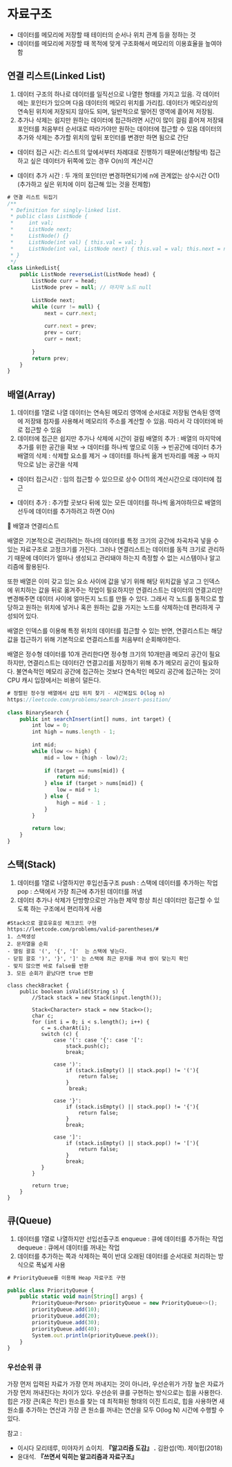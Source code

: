 # 자료구조

- 데이터를 메모리에 저장할 때 테이터의 순서나 위치 관계 등을 정하는 것
- 데이터를 메모리에 저장할 때 목적에 맞게 구조화해서 메모리의 이용효율을 높여야함



## 연결 리스트(Linked List)

1. 데이터 구조의 하나로 데이터를 일직선으로 나열한 형태를 가지고 있음.
각 데이터에는 포인터가 있으며 다음 데이터의 메모리 위치를 가리킴. 
데이터가 메모리상의 연속된 위치에 저장되지 않아도 되며, 일반적으로 떨어진 영역에 흩어져 저장됨.
2. 추가나 삭제는 쉽지만 원하는 데이터에 접근하려면 시간이 많이 걸림
흩어져 저장돼 포인터를 처음부터 순서대로 따라가야만 원하는 데이터에 접근할 수 있음
데이터의 추가와 삭제는 추가할 위치의 앞뒤 포인터를 변경만 하면 됨으로 간단

- 데이터 접근 시간: 리스트의 앞에서부터 차례대로 진행하기 때문에(선형탐색) 접근하고 싶은 데이터가 뒤쪽에 있는 경우 O(n)의 계산시간

- 데이터 추가 시간 : 두 개의 포인터만 변경하면되기에 n에 관계없는 상수시간 O(1) (추가하고 싶은 위치에 이미 접근해 있는 것을 전제함)

```jsx
# 연결 리스트 뒤집기
/**
 * Definition for singly-linked list.
 * public class ListNode {
 *     int val;
 *     ListNode next;
 *     ListNode() {}
 *     ListNode(int val) { this.val = val; }
 *     ListNode(int val, ListNode next) { this.val = val; this.next = next; }
 * }
 */
class LinkedList{
    public ListNode reverseList(ListNode head) {
        ListNode curr = head;
        ListNode prev = null; // 마지막 노드 null
        
        ListNode next;
        while (curr != null) {
            next = curr.next;
            
            curr.next = prev;
            prev = curr;
            curr = next;
            
        }
        return prev;
    }
}
```



## 배열(Array)

1. 데이터를 1열로 나열
데이터는 연속된 메모리 영역에 순서대로 저장됨
연속된 영역에 저장돼 첨자를 사용해서 메모리의 주소를 계산할 수 있음. 따라서 각 데이터에 바로 접근할 수 있음
2. 데이터에 접근은 쉽지만 추가나 삭제에 시간이 걸림
배열의 추가 : 배열의 마지막에 추가를 위한 공간을 확보 → 데이터를 하나씩 옆으로 이동 → 빈공간에 데이터 추가
배열의 삭제 :  삭제할 요소를 제거 → 데이터를 하나씩 옮겨 빈자리를 메꿈 → 마지막으로 남는 공간을 삭제

- 데이터 접근시간 : 임의 접근할 수 있으므로 상수 O(1)의 계산시간으로 데이터에 접근

- 데이터 추가 : 추가할 곳보다 뒤에 있는 모든 데이터를 하나씩 옮겨야하므로 배열의 선두에 데이터를 추가하려고 하면 O(n)

  

<aside>
📎 배열과 연결리스트

배열은 기본적으로 관리하려는 하나의 데이터를 특정 크기의 공간에 차곡차곡 넣을 수 있는 자료구조로 고정크기를 가진다. 그러나 연결리스트는 데이터를 동적 크기로 관리하기 때문에 데이터가 얼마나 생성되고 관리돼야 하는지 측정할 수 없는 시스템이나 알고리즘에 활용된다. 

또한 배열은 이미 갖고 있는 요소 사이에 값을 넣기 위해 해당 위치값을 넣고 그 인덱스에 위치하는 값을 뒤로 옮겨주는 작업이 필요하지만 연결리스트는 데이터의 연결고리만 변경해주면 데이터 사이에 얼마든지 노드를 만들 수 있다. 그래서 각 노드를 동적으로 할당하고 원하는 위치에 넣거나 혹은 원하는 값을 가지는 노드를 삭제하는데 편리하게 구성되어 있다.

배열은 인덱스를 이용해 특정 위치의 데이터를 접근할 수 있는 반면, 연결리스트는 해당 값을 접근하기 위해 기본적으로 연결리스트를 처음부터 순회해야한다. 

배열은 정수형 데이터를 10개 관리한다면 정수형 크기의 10개만큼 메모리 공간이 필요하지만, 연결리스트는 데이터간 연결고리를 저장하기 위해 추가 메모리 공간이 필요하다. 불연속적인 메모리 공간에 접근하는 것보다 연속적인 메모리 공간에 접근하는 것이 CPU 캐시 입장에서는 비용이 덜든다.




```jsx
# 정렬된 정수형 배열에서 삽입 위치 찾기 - 시간복잡도 O(log n)
https://leetcode.com/problems/search-insert-position/
  
class BinarySearch {
    public int searchInsert(int[] nums, int target) {
        int low = 0;
        int high = nums.length - 1;
        
        int mid;
        while (low <= high) {
            mid = low + (high - low)/2;
            
            if (target == nums[mid]) {
                return mid;
            } else if (target > nums[mid]) {
                low = mid + 1;
            } else {
                high = mid - 1 ;
            }
        }          
 
        return low;
    }
}
```



## 스택(Stack)

1. 데이터를 1열로 나열하지만 후입선출구조
push : 스택에 데이터를 추가하는 작업
pop : 스택에서 가장 최근에 추가된 데이터를 꺼냄
2. 데이터 추가나 삭제가 단방향으로만 가능한 제약
항상 최신 데이터만 접근할 수 있도록 하는 구조에서 편리하게 사용

```tsx
#Stack으로 괄호유효성 체크코드 구현
https://leetcode.com/problems/valid-parentheses/#
1. 스택생성
2. 문자열을 순회 
- 열림 괄호 '(', '{', '['  는 스택에 넣는다. 
- 닫힘 괄호 ')', '}', ']' 는 스택에 최근 문자를 꺼내 쌍이 맞는지 확인
- 맞지 않으면 바로 false를 반환
3. 모든 순회가 끝났다면 true 반환

class checkBracket {
    public boolean isValid(String s) {
        //Stack stack = new Stack(input.length());

        Stack<Character> stack = new Stack<>();
        char c; 
        for (int i = 0; i < s.length(); i++) {
           c = s.charAt(i);
           switch (c) {
               case '(': case '{': case '[':
                   stack.push(c);
                   break;
                
               case ')':
                   if (stack.isEmpty() || stack.pop() != '('){
                       return false;
                   }
                    break;
                
               case '}':
                   if (stack.isEmpty() || stack.pop() != '{'){
                       return false;
                   } 
                   break;
                   
               case ']':
                   if (stack.isEmpty() || stack.pop() != '['){
                       return false;
                   } 
                   break;  
           } 
        }
        
        return true;
    }
}
```



## 큐(Queue)

1. 데이터를 1열로 나열하지만 선입선출구조
enqueue : 큐에 데이터를 추가하는 작업
dequeue : 큐에서 데이터를 꺼내는 작업
2. 데이터를 추가하는 쪽과 삭제하는 쪽이 반대
오래된 데이터를 순서대로 처리하는 방식으로 폭넓게 사용

```jsx
# PriorityQueue를 이용해 Heap 자료구조 구현

public class PriorityQueue {
    public static void main(String[] args) {
        PriorityQueue<Person> priorityQueue = new PriorityQueue<>();
        priorityQueue.add(10);
        priorityQueue.add(20);
        priorityQueue.add(30);
        priorityQueue.add(40);
        System.out.println(priorityQueue.peek());
    }
}
```

### 우선순위 큐

가장 먼저 입력된 자료가 가장 먼저 꺼내지는 것이 아니라, 우선순위가 가장 높은 자료가 가장 먼저 꺼내진다는 차이가 있다. 우선순위 큐를 구현하는 방식으로는 힙을 사용한다. 힙은 가장 큰(혹은 작은) 원소를 찾는 데 최적화된 형태의 이진 트리로, 힙을 사용하면 새 원소를 추가하는 연산과 가장 큰 원소를 꺼내는 연산을 모두 O(log N) 시간에 수행할 수 있다. 



참고 :

- 이시다 모리테루, 미야자키 쇼이치. **『알고리즘 도감』 .** 김완섭(역). 제이펍(2018)
- 윤대석. **『쓰면서 익히는 알고리즘과 자료구조』**